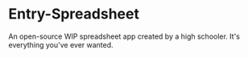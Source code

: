 # Entry-Spreadsheet
An open-source WIP spreadsheet app created by a high schooler. It's everything you've ever wanted.
